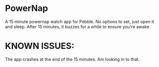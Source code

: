 PowerNap
========

A 15 minute powernap watch app for Pebble. No options to set, just open it and sleep. After 15 minutes, it buzzes for a while to ensure you're awake.

KNOWN ISSUES:
=============

The app crashes at the end of the 15 minutes. Am looking in to that.
